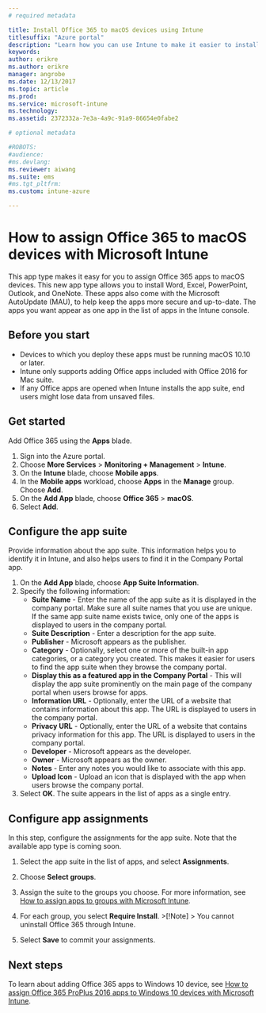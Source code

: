 ```yaml
---
# required metadata

title: Install Office 365 to macOS devices using Intune
titlesuffix: "Azure portal"
description: "Learn how you can use Intune to make it easier to install Office 365 apps on macOS devices."
keywords:
author: erikre
ms.author: erikre
manager: angrobe
ms.date: 12/13/2017
ms.topic: article
ms.prod:
ms.service: microsoft-intune
ms.technology:
ms.assetid: 2372332a-7e3a-4a9c-91a9-86654e0fabe2

# optional metadata

#ROBOTS:
#audience:
#ms.devlang:
ms.reviewer: aiwang
ms.suite: ems
#ms.tgt_pltfrm:
ms.custom: intune-azure

---
```


# How to assign Office 365 to macOS devices with Microsoft Intune

This app type makes it easy for you to assign Office 365 apps to macOS devices. This new app type allows you to install Word, Excel, PowerPoint, Outlook, and OneNote. These apps also come with the Microsoft AutoUpdate (MAU), to help keep the apps more secure and up-to-date. The apps you want appear as one app in the list of apps in the Intune console.


## Before you start

- Devices to which you deploy these apps must be running macOS 10.10 or later.
- Intune only supports adding Office apps included with Office 2016 for Mac suite.
- If any Office apps are opened when Intune installs the app suite, end users might lose data from unsaved files.


## Get started
Add Office 365 using the **Apps** blade.
1.	Sign into the Azure portal.
2.	Choose **More Services** > **Monitoring + Management** > **Intune**.
3.	On the **Intune** blade, choose **Mobile apps**.
4.	In the **Mobile apps** workload, choose **Apps** in the **Manage** group. Choose **Add**.
5.	On the **Add App** blade, choose **Office 365** > **macOS**.
6.  Select **Add**.

## Configure the app suite

Provide information about the app suite. This information helps you to identify it in Intune, and also helps users to find it in the Company Portal app.

1.	On the **Add App** blade, choose **App Suite Information**.
2.  Specify the following information:
	- **Suite Name** - Enter the name of the app suite as it is displayed in the company portal. Make sure all suite names that you use are unique. If the same app suite name exists twice, only one of the apps is displayed to users in the company portal.
	- **Suite Description** - Enter a description for the app suite.
	- **Publisher** - Microsoft appears as the publisher.
	- **Category** - Optionally, select one or more of the built-in app categories, or a category you created. This makes it easier for users to find the app suite when they browse the company portal.
	- **Display this as a featured app in the Company Portal** - This will display the app suite prominently on the main page of the company portal when users browse for apps.
	- **Information URL** - Optionally, enter the URL of a website that contains information about this app. The URL is displayed to users in the company portal.
	- **Privacy URL** - Optionally, enter the URL of a website that contains privacy information for this app. The URL is displayed to users in the company portal.
	- **Developer** - Microsoft appears as the developer.
	- **Owner** - Microsoft appears as the owner.
	- **Notes** - Enter any notes you would like to associate with this app.
	- **Upload Icon** - Upload an icon that is displayed with the app when users browse the company portal.
3.	Select **OK**. The suite appears in the list of apps as a single entry.

## Configure app assignments

In this step, configure the assignments for the app suite. Note that the available app type is coming soon.

1.	Select the app suite in the list of apps, and select **Assignments**.
2.	Choose **Select groups**.
3.	Assign the suite to the groups you choose. For more information, see [How to assign apps to groups with Microsoft Intune](/intune/apps-deploy).
4.	For each group, you select **Require Install**.
		>[!Note]
		> You cannot uninstall Office 365 through Intune.

5. Select **Save** to commit your assignments.

## Next steps

To learn about adding Office 365 apps to Windows 10 device, see [How to assign Office 365 ProPlus 2016 apps to Windows 10 devices with Microsoft Intune](/intune/apps-add-office365).
